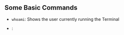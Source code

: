 <h2 id="basic-commands">Some Basic Commands</h2>
<ul>
    <li>
        <p><code>whoami</code>: Shows the user currently running the Terminal</p>
    </li>
    <li>
        <p><code></code>: </p>
    </li>
</ul>
